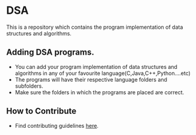 # DSA
This is a repository which contains the program implementation of  data structures and algorithms.

## Adding DSA programs.
- You can add your program implementation of data structures and algorithms in any of your favourite language(C,Java,C++,Python....etc)
- The programs will have their respective language folders and subfolders.
- Make sure the folders in which the programs are placed are correct.

## How to Contribute
- Find contributing guidelines [here](Contributing.md). 

